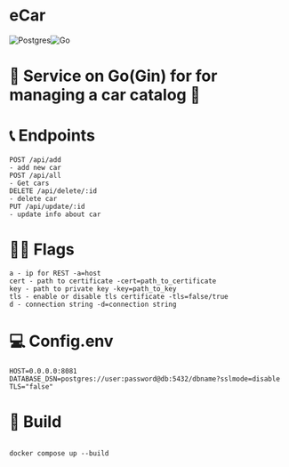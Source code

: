 # eCar

![Postgres](https://img.shields.io/badge/postgres-%23316192.svg?style=for-the-badge&logo=postgresql&logoColor=white)![Go](https://img.shields.io/badge/go-%2300ADD8.svg?style=for-the-badge&logo=go&logoColor=white)

# 🎲 Service on Go(Gin) for for managing a car catalog 🎲

# 📞 Endpoints
```http
POST /api/add
- add new car
POST /api/all
- Get cars
DELETE /api/delete/:id
- delete car
PUT /api/update/:id
- update info about car

```

# 🏴‍☠️ Flags
```
a - ip for REST -a=host
cert - path to certificate -cert=path_to_certificate
key - path to private key -key=path_to_key
tls - enable or disable tls certificate -tls=false/true
d - connection string -d=connection string

```

# 💻 Config.env
```
HOST=0.0.0.0:8081
DATABASE_DSN=postgres://user:password@db:5432/dbname?sslmode=disable
TLS="false"
```

# 💎 Build
```

docker compose up --build

```
